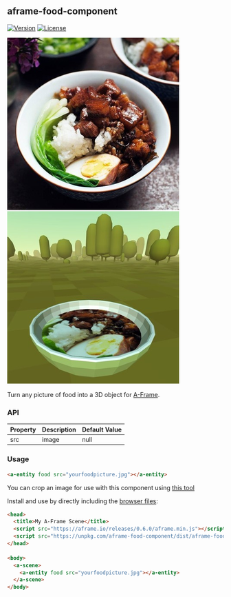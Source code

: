 ## aframe-food-component

[![Version](http://img.shields.io/npm/v/aframe-food-component.svg?style=flat-square)](https://npmjs.org/package/aframe-food-component)
[![License](http://img.shields.io/npm/l/aframe-food-component.svg?style=flat-square)](https://npmjs.org/package/aframe-food-component)

![](food_original.jpg) ![](food_vr.jpg)

Turn any picture of food into a 3D object for [A-Frame](https://aframe.io).

### API

| Property | Description | Default Value |
| -------- | ----------- | ------------- |
|   src    |    image    |     null      |

### Usage

```html
<a-entity food src="yourfoodpicture.jpg"></a-entity>
```

You can crop an image for use with this component using [this tool](https://banada.github.io/webvr/aframe-food-component)

Install and use by directly including the [browser files](dist):

```html
<head>
  <title>My A-Frame Scene</title>
  <script src="https://aframe.io/releases/0.6.0/aframe.min.js"></script>
  <script src="https://unpkg.com/aframe-food-component/dist/aframe-food-component.min.js"></script>
</head>

<body>
  <a-scene>
    <a-entity food src="yourfoodpicture.jpg"></a-entity>
  </a-scene>
</body>
```

